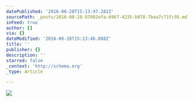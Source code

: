 ```yaml
---
datePublished: '2016-08-28T15:13:47.282Z'
sourcePath: _posts/2016-08-28-87002efa-6967-4235-b078-7bea7c71fc95.md
inFeed: true
author: []
via: {}
dateModified: '2016-08-28T15:13:46.888Z'
title: ''
publisher: {}
description: ''
starred: false
_context: 'http://schema.org'
_type: Article

---
```

![](https://the-grid-user-content.s3-us-west-2.amazonaws.com/807524d3-6fad-4656-8555-efb037298208.png)